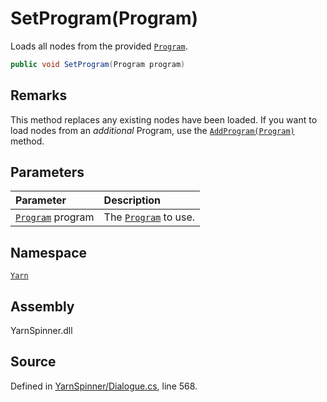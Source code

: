 # SetProgram\(Program\)

Loads all nodes from the provided [`Program`](../program/).

```csharp
public void SetProgram(Program program)
```

## Remarks

This method replaces any existing nodes have been loaded. If you want to load nodes from an _additional_ Program, use the [`AddProgram(Program)`](dialogue.addprogram-program.md) method.

## Parameters

| Parameter | Description |
| :--- | :--- |
| [`Program`](../program/) program | The [`Program`](../program/) to use. |

## Namespace

[`Yarn`](../)

## Assembly

YarnSpinner.dll

## Source

Defined in [YarnSpinner/Dialogue.cs](https://github.com/YarnSpinnerTool/YarnSpinner//blob/develop/YarnSpinner/Dialogue.cs#L568), line 568.

